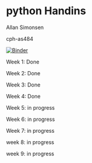 # python Handins
Allan Simonsen

cph-as484

[![Binder](https://mybinder.org/badge_logo.svg)](https://mybinder.org/v2/gh/AllanSimonsen789/python_handins/master)

Week 1: Done

Week 2: Done

Week 3: Done

Week 4: Done

Week 5: in progress

Week 6: in progress

Week 7: in progress

week 8: in progress

week 9: in progress